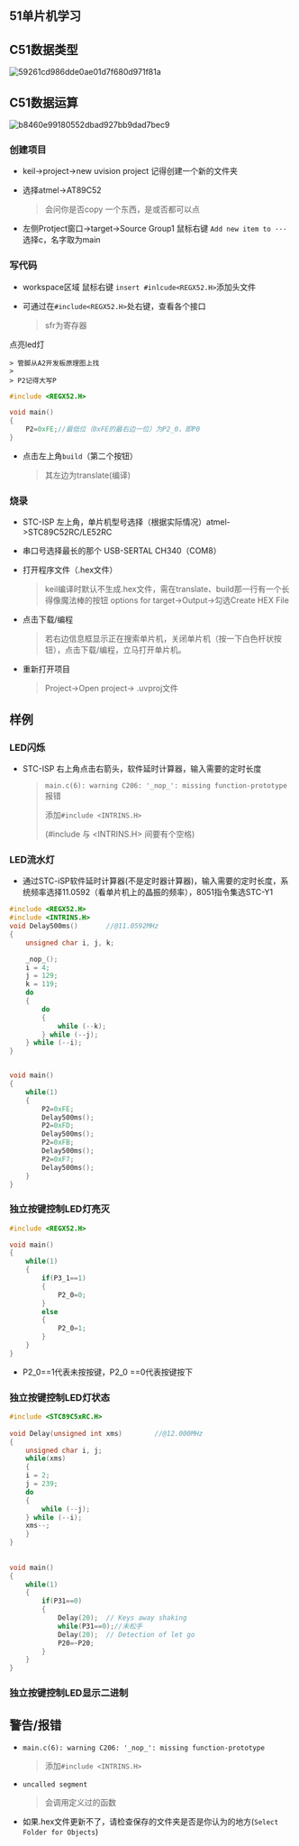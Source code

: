 ## 51单片机学习

## C51数据类型

![59261cd986dde0ae01d7f680d971f81a](..\image\59261cd986dde0ae01d7f680d971f81a.png)

## C51数据运算

![b8460e99180552dbad927bb9dad7bec9](..\image\b8460e99180552dbad927bb9dad7bec9.png)

### 创建项目

* keil->project->new uvision project 记得创建一个新的文件夹

* 选择atmel->AT89C52

  > 会问你是否copy 一个东西，是或否都可以点

* 左侧Protject窗口->target->Source Group1 鼠标右键 `Add new item to ···` 选择c，名字取为main

### 写代码
* workspace区域 鼠标右键 `insert #inlcude<REGX52.H>`添加头文件

* 可通过在`#include<REGX52.H>`处右键，查看各个接口

  > sfr为寄存器

点亮led灯

	> 管脚从A2开发板原理图上找
	>
	> P2记得大写P

```c
#include <REGX52.H>

void main()
{
	P2=0xFE;//最低位（0xFE的最右边一位）为P2_0，即P0
}
```

* 点击左上角`build`（第二个按钮）

  > 其左边为translate(编译)

### 烧录

* STC-ISP 左上角，单片机型号选择（根据实际情况）atmel->STC89C52RC/LE52RC
* 串口号选择最长的那个 USB-SERTAL CH340（COM8）

* 打开程序文件（.hex文件）

  > keil编译时默认不生成.hex文件，需在translate、build那一行有一个长得像魔法棒的按钮  options for target->Output->勾选Create HEX File

* 点击下载/编程

  > 若右边信息框显示正在搜索单片机，关闭单片机（按一下白色杆状按钮），点击下载/编程，立马打开单片机。

* 重新打开项目

  > Project->Open project-> .uvproj文件

## 样例

### LED闪烁

* STC-ISP 右上角点击右箭头，软件延时计算器，输入需要的定时长度

	> `main.c(6): warning C206: '_nop_': missing function-prototype`报错
	>
	> 添加`#include <INTRINS.H>`
	>
	> (#include 与 <INTRINS.H> 间要有个空格)
	
### LED流水灯

*  通过STC-iSP软件延时计算器(不是定时器计算器)，输入需要的定时长度，系统频率选择11.0592（看单片机上的晶振的频率），8051指令集选STC-Y1

```c
#include <REGX52.H>
#include <INTRINS.H>
void Delay500ms()		//@11.0592MHz
{
	unsigned char i, j, k;

	_nop_();
	i = 4;
	j = 129;
	k = 119;
	do
	{
		do
		{
			while (--k);
		} while (--j);
	} while (--i);
}


void main()
{
	while(1)
	{
		P2=0xFE;
		Delay500ms();
		P2=0xFD;
		Delay500ms();
		P2=0xFB;
		Delay500ms();
		P2=0xF7;
		Delay500ms();
	}
}
```

### 独立按键控制LED灯亮灭

```c
#include <REGX52.H>

void main()
{
    while(1)
    {
        if(P3_1==1)
        {
            P2_0=0;
        }
        else
        {
            P2_0=1;
        }
	}
}
```

* P2_0==1代表未按按键，P2_0 ==0代表按键按下

### 独立按键控制LED灯状态

```c
#include <STC89C5xRC.H>
 
void Delay(unsigned int xms)		//@12.000MHz
{
	unsigned char i, j;
	while(xms)
	{
	i = 2;
	j = 239;
	do
	{
		while (--j);
	} while (--i);
	xms--;
	}
}
 
 
void main()
{
	while(1)
	{
		if(P31==0)
		{
			Delay(20);  // Keys away shaking
			while(P31==0);//未松手
			Delay(20);  // Detection of let go
			P20=~P20;
		}
	}
}
```



### 独立按键控制LED显示二进制



## 警告/报错

* `main.c(6): warning C206: '_nop_': missing function-prototype`

  >  添加`#include <INTRINS.H>`

* `uncalled segment`

  > 会调用定义过的函数

* 如果.hex文件更新不了，请检查保存的文件夹是否是你认为的地方(`Select Folder for Objects`)
